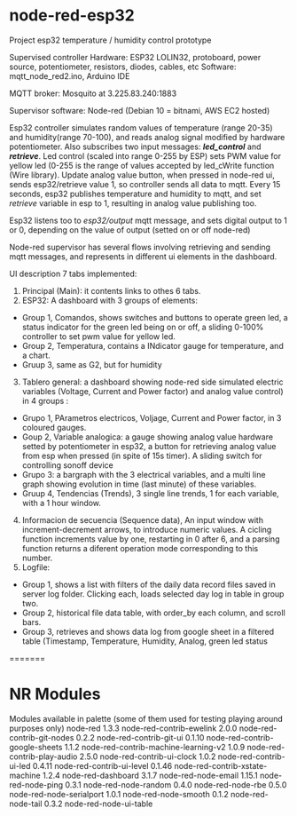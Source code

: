 # node-red-esp32
Project esp32 temperature / humidity control prototype

Supervised controller
Hardware: ESP32 LOLIN32, protoboard, power source, potentiometer, resistors, diodes, cables, etc
Software: mqtt_node_red2.ino, Arduino IDE

MQTT broker: Mosquito at 3.225.83.240:1883

Supervisor software: Node-red (Debian 10 = bitnami, AWS EC2 hosted)


Esp32 controller simulates random values of temperature (range 20-35) and humidity(range 70-100), and reads analog signal modified by hardware potentiometer.
Also subscribes two input messages: _**led_control**_ and _**retrieve**_. Led control (scaled into range 0-255 by ESP) sets PWM value for yellow led (0-255 is the range of values accepted by led_cWrite function (Wire library). Update analog value button, when pressed in node-red ui, sends esp32/retrieve value 1, so controller sends all data to mqtt. Every 15 seconds, esp32 publishes temperature and humidity to mqtt, and set _retrieve_ variable in esp to 1, resulting in analog value publishing too.

Esp32 listens too to _esp32/output_ mqtt message, and sets digital output to 1 or 0, depending on the value of output (setted on or off node-red)

Node-red supervisor has several flows involving retrieving and sending mqtt messages, and represents in different ui elements in the dashboard. 


UI description
7 tabs implemented:
1. Principal (Main): it contents links to othes 6 tabs. 
2. ESP32: A dashboard with 3 groups of elements:
- Group 1, Comandos, shows switches and buttons to operate green led, a status indicator for the green led being on or off, a sliding 0-100% controller to set pwm value for yellow led. 
- Group 2, Temperatura, contains a INdicator gauge for temperature, and a chart. 
- Gruup 3, same as G2, but for humidity
3. Tablero general: a dashboard showing node-red side simulated electric variables (Voltage, Current and Power factor) and analog value control) in 4 groups :
- Grupo 1, PArametros electricos, Voljage, Current and Power factor, in 3 coloured gauges.
- Goup 2, Variable analogica: a gauge showing analog value hardware setted by potentiometer in esp32, a button for retrieving analog value from esp when pressed (in spite of 15s timer). A sliding switch for controlling sonoff device
- Grupo 3: a bargraph with the 3 electrical variables, and a multi line graph showing evolution in time (last minute) of these variables. 
- Gruup 4, Tendencias (Trends), 3 single line trends, 1 for each variable, with a 1 hour window. 
4. Informacion de secuencia (Sequence data), An input window with increment-decrement arrows, to introduce numeric values. A cicling function increments value by one, restarting in 0 after 6, and a parsing function returns a diferent operation mode corresponding to this number. 
5. Logfile: 
- Group 1, shows a list with filters of the daily data record files saved in server log folder. Clicking each, loads selected day log in table in group two.
- Group 2, historical file data table, with order_by each column, and scroll bars. 
- Group 3, retrieves and shows data log from google sheet in a filtered table (Timestamp, Temperature, Humidity, Analog, green led status


=======
# NR Modules 
Modules available in palette (some of them used for testing playing around purposes only)
node-red 1.3.3
node-red-contrib-ewelink 2.0.0
node-red-contrib-git-nodes 0.2.2 
node-red-contrib-git-ui 0.1.10
node-red-contrib-google-sheets 1.1.2
node-red-contrib-machine-learning-v2 1.0.9
node-red-contrib-play-audio 2.5.0
node-red-contrib-ui-clock 1.0.2
node-red-contrib-ui-led 0.4.11
node-red-contrib-ui-level 0.1.46
node-red-contrib-xstate-machine 1.2.4
node-red-dashboard 3.1.7
node-red-node-email 1.15.1
node-red-node-ping 0.3.1
node-red-node-random 0.4.0
node-red-node-rbe 0.5.0
node-red-node-serialport 1.0.1
node-red-node-smooth 0.1.2
node-red-node-tail 0.3.2
node-red-node-ui-table 


